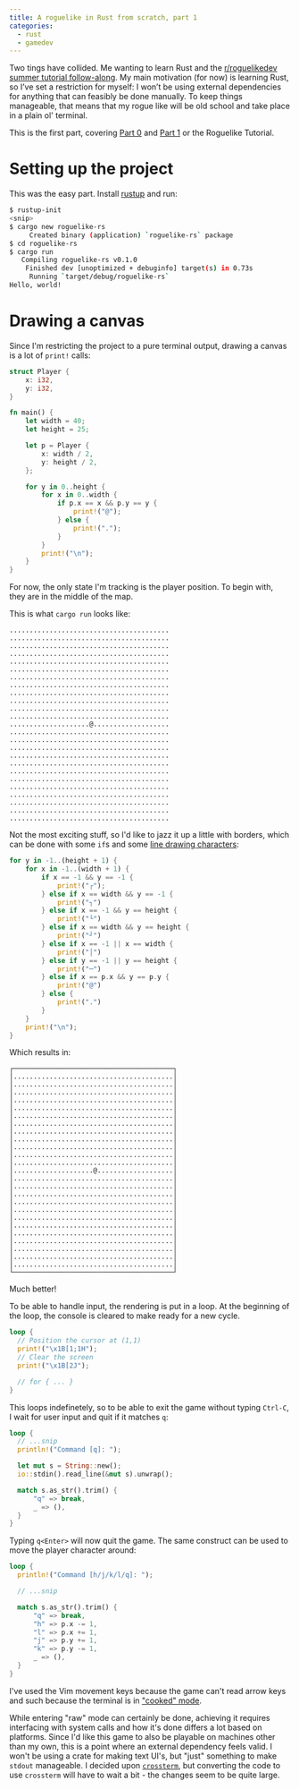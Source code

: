 ```yaml
---
title: A roguelike in Rust from scratch, part 1
categories:
  - rust
  - gamedev
---
```


Two tings have collided. Me wanting to learn Rust and the [r/roguelikedev summer tutorial follow-along](https://old.reddit.com/r/roguelikedev/comments/grccvt/roguelikedev_does_the_complete_roguelike_tutorial/). My main motivation (for now) is learning Rust, so I’ve set a restriction for myself: I won’t be using external dependencies for anything that can feasibly be done manually. To keep things manageable, that means that my rogue like will be old school and take place in a plain ol' terminal.

This is the first part, covering [Part 0](http://rogueliketutorials.com/tutorials/tcod/part-0/) and [Part 1](http://rogueliketutorials.com/tutorials/tcod/part-1/) or the Roguelike Tutorial.

# Setting up the project

This was the easy part. Install [rustup](https://rustup.rs/) and run:

```sh
$ rustup-init
<snip>
$ cargo new roguelike-rs
     Created binary (application) `roguelike-rs` package
$ cd roguelike-rs
$ cargo run
   Compiling roguelike-rs v0.1.0
    Finished dev [unoptimized + debuginfo] target(s) in 0.73s
     Running `target/debug/roguelike-rs`
Hello, world!
```

# Drawing a canvas

Since I'm restricting the project to a pure terminal output, drawing a canvas is a lot of `print!` calls:

```rs
struct Player {
    x: i32,
    y: i32,
}

fn main() {
    let width = 40;
    let height = 25;

    let p = Player {
        x: width / 2,
        y: height / 2,
    };

    for y in 0..height {
        for x in 0..width {
            if p.x == x && p.y == y {
                print!("@");
            } else {
                print!(".");
            }
        }
        print!("\n");
    }
}
```

For now, the only state I'm tracking is the player position. To begin with, they are in the middle of the map.

This is what `cargo run` looks like:

```
........................................
........................................
........................................
........................................
........................................
........................................
........................................
........................................
........................................
........................................
........................................
........................................
....................@...................
........................................
........................................
........................................
........................................
........................................
........................................
........................................
........................................
........................................
........................................
........................................
........................................
```

Not the most exciting stuff, so I'd like to jazz it up a little with borders, which can be done with some `if`s and some [line drawing characters]():

```rs
for y in -1..(height + 1) {
    for x in -1..(width + 1) {
        if x == -1 && y == -1 {
            print!("┌");
        } else if x == width && y == -1 {
            print!("┐")
        } else if x == -1 && y == height {
            print!("└")
        } else if x == width && y == height {
            print!("┘")
        } else if x == -1 || x == width {
            print!("│")
        } else if y == -1 || y == height {
            print!("─")
        } else if x == p.x && y == p.y {
            print!("@")
        } else {
            print!(".")
        }
    }
    print!("\n");
}
```

Which results in:

```
┌────────────────────────────────────────┐
│........................................│
│........................................│
│........................................│
│........................................│
│........................................│
│........................................│
│........................................│
│........................................│
│........................................│
│........................................│
│........................................│
│........................................│
│....................@...................│
│........................................│
│........................................│
│........................................│
│........................................│
│........................................│
│........................................│
│........................................│
│........................................│
│........................................│
│........................................│
│........................................│
│........................................│
└────────────────────────────────────────┘
```

Much better!

To be able to handle input, the rendering is put in a loop. At the beginning of the loop, the console is cleared to make ready for a new cycle.

```rs
loop {
  // Position the cursor at (1,1)
  print!("\x1B[1;1H");
  // Clear the screen
  print!("\x1B[2J");

  // for { ... }
}
```

This loops indefinetely, so to be able to exit the game without typing `Ctrl-C`, I wait for user input and quit if it matches `q`:

```rs
loop {
  // ...snip
  println!("Command [q]: ");

  let mut s = String::new();
  io::stdin().read_line(&mut s).unwrap();

  match s.as_str().trim() {
      "q" => break,
      _ => (),
  }
}
```

Typing `q<Enter>` will now quit the game. The same construct can be used to move the player character around:

```rs
loop {
  println!("Command [h/j/k/l/q]: ");

  // ...snip

  match s.as_str().trim() {
      "q" => break,
      "h" => p.x -= 1,
      "l" => p.x += 1,
      "j" => p.y += 1,
      "k" => p.y -= 1,
      _ => (),
  }
}
```

I've used the Vim movement keys because the game can't read arrow keys and such because the terminal is in ["cooked" mode](https://en.wikipedia.org/wiki/Terminal_mode).

While entering "raw" mode can certainly be done, achieving it requires interfacing with system calls and how it's done differs a lot based on platforms. Since I'd like this game to also be playable on machines other than my own, this is a point where an external dependency feels valid. I won't be using a crate for making text UI's, but "just" something to make `stdout` manageable. I decided upon [`crossterm`](https://crates.io/crates/crossterm), but converting the code to use `crossterm` will have to wait a bit - the changes seem to be quite large.
